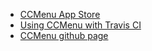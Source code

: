 +   [CCMenu App Store](https://itunes.apple.com/us/app/ccmenu/id603117688)
+   [Using CCMenu with Travis CI](https://docs.travis-ci.com/user/cc-menu/)
+   [CCMenu github page](https://github.com/erikdoe/ccmenu)
